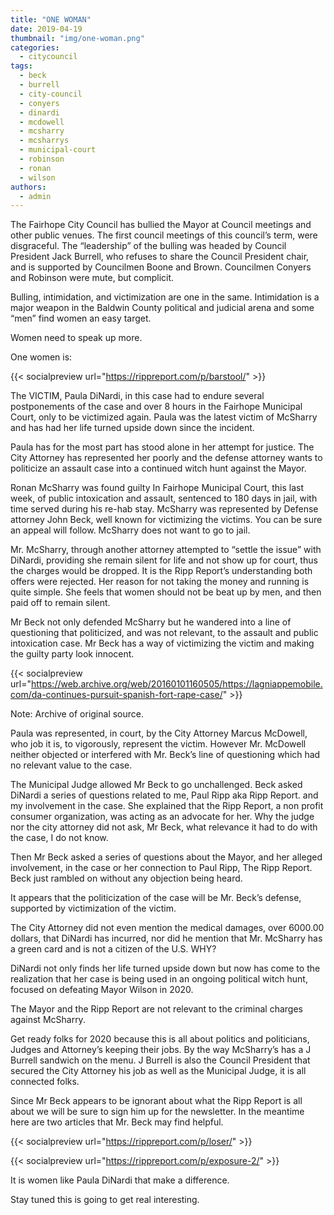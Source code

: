 ```yaml
---
title: "ONE WOMAN"
date: 2019-04-19
thumbnail: "img/one-woman.png"
categories: 
  - citycouncil
tags: 
  - beck
  - burrell
  - city-council
  - conyers
  - dinardi
  - mcdowell
  - mcsharry
  - mcsharrys
  - municipal-court
  - robinson
  - ronan
  - wilson
authors: 
  - admin
---
```


The Fairhope City Council has bullied the Mayor at Council meetings and other public venues. The first council meetings of this council’s term, were disgraceful. The “leadership” of the bulling was headed by Council President Jack Burrell, who refuses to share the Council President chair, and is supported by Councilmen Boone and Brown. Councilmen Conyers and Robinson were mute, but complicit.

Bulling, intimidation, and victimization are one in the same. Intimidation is a major weapon in the Baldwin County political and judicial arena and some “men” find women an easy target.

Women need to speak up more.

One women is:

{{< socialpreview url="https://rippreport.com/p/barstool/" >}}

The VICTIM, Paula DiNardi, in this case had to endure several postponements of the case and over 8 hours in the Fairhope Municipal Court, only to be victimized again. Paula was the latest victim of McSharry and has had her life turned upside down since the incident.

Paula has for the most part has stood alone in her attempt for justice. The City Attorney has represented her poorly and the defense attorney wants to politicize an assault case into a continued witch hunt against the Mayor.

Ronan McSharry was found guilty In Fairhope Municipal Court, this last week, of public intoxication and assault, sentenced to 180 days in jail, with time served during his re-hab stay. McSharry was represented by Defense attorney John Beck, well known for victimizing the victims. You can be sure an appeal will follow. McSharry does not want to go to jail.

Mr. McSharry, through another attorney attempted to “settle the issue” with DiNardi, providing she remain silent for life and not show up for court, thus the charges would be dropped. It is the Ripp Report’s understanding both offers were rejected. Her reason for not taking the money and running is quite simple. She feels that women should not be beat up by men, and then paid off to remain silent.

Mr Beck not only defended McSharry but he wandered into a line of questioning that politicized, and was not relevant, to the assault and public intoxication case. Mr Beck has a way of victimizing the victim and making the guilty party look innocent.

{{< socialpreview url="https://web.archive.org/web/20160101160505/https://lagniappemobile.com/da-continues-pursuit-spanish-fort-rape-case/" >}}

Note: Archive of original source.

Paula was represented, in court, by the City Attorney Marcus McDowell, who job it is, to vigorously, represent the victim. However Mr. McDowell neither objected or interfered with Mr. Beck’s line of questioning which had no relevant value to the case.

The Municipal Judge allowed Mr Beck to go unchallenged. Beck asked DiNardi a series of questions related to me, Paul Ripp aka Ripp Report. and my involvement in the case. She explained that the Ripp Report, a non profit consumer organization, was acting as an advocate for her. Why the judge nor the city attorney did not ask, Mr Beck, what relevance it had to do with the case, I do not know.

Then Mr Beck asked a series of questions about the Mayor, and her alleged involvement, in the case or her connection to Paul Ripp, The Ripp Report. Beck just rambled on without any objection being heard.

It appears that the politicization of the case will be Mr. Beck’s defense, supported by victimization of the victim.

The City Attorney did not even mention the medical damages, over 6000.00 dollars, that DiNardi has incurred, nor did he mention that Mr. McSharry has a green card and is not a citizen of the U.S. WHY?

DiNardi not only finds her life turned upside down but now has come to the realization that her case is being used in an ongoing political witch hunt, focused on defeating Mayor Wilson in 2020.

The Mayor and the Ripp Report are not relevant to the criminal charges against McSharry.

Get ready folks for 2020 because this is all about politics and politicians, Judges and Attorney’s keeping their jobs. By the way McSharry’s has a J Burrell sandwich on the menu. J Burrell is also the Council President that secured the City Attorney his job as well as the Municipal Judge, it is all connected folks.

Since Mr Beck appears to be ignorant about what the Ripp Report is all about we will be sure to sign him up for the newsletter. In the meantime here are two articles that Mr. Beck may find helpful.

{{< socialpreview url="https://rippreport.com/p/loser/" >}}

{{< socialpreview url="https://rippreport.com/p/exposure-2/" >}}

It is women like Paula DiNardi that make a difference.

Stay tuned this is going to get real interesting.
